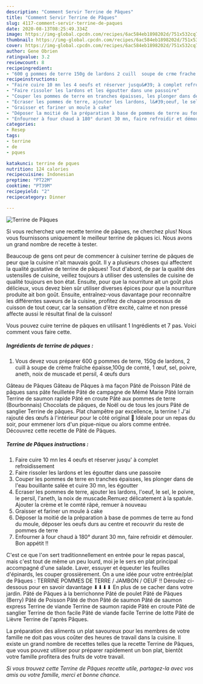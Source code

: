 ```yaml
---
description: "Comment Servir Terrine de Pâques"
title: "Comment Servir Terrine de Pâques"
slug: 4117-comment-servir-terrine-de-paques
date: 2020-08-13T08:25:49.334Z
image: https://img-global.cpcdn.com/recipes/6ac584eb1898202d/751x532cq70/terrine-de-paques-photo-principale-de-la-recette.jpg
thumbnail: https://img-global.cpcdn.com/recipes/6ac584eb1898202d/751x532cq70/terrine-de-paques-photo-principale-de-la-recette.jpg
cover: https://img-global.cpcdn.com/recipes/6ac584eb1898202d/751x532cq70/terrine-de-paques-photo-principale-de-la-recette.jpg
author: Gene Obrien
ratingvalue: 3.2
reviewcount: 8
recipeingredient:
- "600 g pommes de terre 150g de lardons 2 cuill  soupe de crme frache paisse100g de comt 1 uf sel poivre aneth noix de muscade et persil 4 ufs durs"
recipeinstructions:
- "Faire cuire 10 mn les 4 oeufs et réserver jusqu&#39; à complet refroidissement"
- "Faire rissoler les lardons et les égoutter dans une passoire"
- "Couper les pommes de terre en tranches épaisses, les plonger dans de l&#39;eau bouillante salée et cuire 30 mn, les égoutter"
- "Ecraser les pommes de terre, ajouter les lardons, l&#39;oeuf, le sel, le poivre, le persil, l&#39;aneth, la noix de muscade.Remuez délicatement à la spatule. Ajouter la crème et le comté râpé, remuer à nouveau"
- "Graisser et fariner un moule à cake"
- "Déposer la moitié de la préparation à base de pommes de terre au fond du moule, déposer les oeufs durs au centre et recouvrir du reste de pommes de terre"
- "Enfourner à four chaud à 180° durant 30 mn, faire refroidir et démouler. Bon appétit !!"
categories:
- Resep
tags:
- terrine
- de
- pques

katakunci: terrine de pques 
nutrition: 124 calories
recipecuisine: Indonesian
preptime: "PT22M"
cooktime: "PT39M"
recipeyield: "2"
recipecategory: Dinner

---
```



![Terrine de Pâques](https://img-global.cpcdn.com/recipes/6ac584eb1898202d/751x532cq70/terrine-de-paques-photo-principale-de-la-recette.jpg)

Si vous recherchez une recette terrine de pâques, ne cherchez plus! Nous vous fournissons uniquement le meilleur terrine de pâques ici. Nous avons un grand nombre de recette à tester.

Beaucoup de gens ont peur de commencer à cuisiner terrine de pâques de peur que la cuisine n'ait mauvais goût. Il y a plusieurs choses qui affectent la qualité gustative de terrine de pâques! Tout d'abord, de par la qualité des ustensiles de cuisine, veillez toujours à utiliser des ustensiles de cuisine de qualité toujours en bon état. Ensuite, pour que la nourriture ait un goût plus délicieux, vous devez bien sûr utiliser diverses épices pour que la nourriture produite ait bon goût. Ensuite, entraînez-vous davantage pour reconnaître les différentes saveurs de la cuisine, profitez de chaque processus de cuisson de tout cœur, car la sensation d'être excité, calme et non pressé affecte aussi le résultat final de la cuisson!

<!--inarticleads1-->

Vous pouvez cuire terrine de pâques en utilisant 1 Ingrédients et 7 pas. Voici comment vous faire cette.

##### Ingrédients de terrine de pâques :

1. Vous devez vous préparer 600 g pommes de terre, 150g de lardons, 2 cuill à soupe de crème fraîche épaisse,100g de comté, 1 œuf, sel, poivre, aneth, noix de muscade et persil, 4 œufs durs


Gâteau de Pâques Gâteau de Pâques à ma façon Pâté de Poisson Pâté de pâques sans pâte feuilletée Pâté de campagne de Mémé Marie Pâté lorrain Terrine de saumon rapide Pâté en croute Pâté aux pommes de terre (Bourbonnais) Chocolats de pâques, de Noël ou de tous les jours Pâté de sanglier Terrine de pâques. Plat champêtre par excellence, la terrine ! J&#39;ai rajouté des œufs à l&#39;intérieur pour le côté original 🙂 Idéale pour un repas du soir, pour emmener lors d&#39;un pique-nique ou alors comme entrée. Découvrez cette recette de Pâté de Pâques. 

<!--inarticleads2-->

##### Terrine de Pâques instructions :

1. Faire cuire 10 mn les 4 oeufs et réserver jusqu&#39; à complet refroidissement
1. Faire rissoler les lardons et les égoutter dans une passoire
1. Couper les pommes de terre en tranches épaisses, les plonger dans de l&#39;eau bouillante salée et cuire 30 mn, les égoutter
1. Ecraser les pommes de terre, ajouter les lardons, l&#39;oeuf, le sel, le poivre, le persil, l&#39;aneth, la noix de muscade.Remuez délicatement à la spatule. Ajouter la crème et le comté râpé, remuer à nouveau
1. Graisser et fariner un moule à cake
1. Déposer la moitié de la préparation à base de pommes de terre au fond du moule, déposer les oeufs durs au centre et recouvrir du reste de pommes de terre
1. Enfourner à four chaud à 180° durant 30 mn, faire refroidir et démouler. Bon appétit !!


C&#39;est ce que l&#39;on sert traditionnellement en entrée pour le repas pascal, mais c&#39;est tout de même un peu lourd, moi je le sers en plat principal accompagné d&#39;une salade. Laver, essuyer et équeuter les feuilles d&#39;épinards, les couper grossièrement. On a une idée pour votre entrée/plat de Pâques : TERRINE POMMES DE TERRE / JAMBON / OEUF !! Déroulez ci-dessous pour en savoir davantage ⬇⬇⬇⬇ En plus de se cacher dans votre jardin. Pâté de Pâques à la berrichonne Pâté de poulet Pâté de Pâques (Berry) Pâté de Poisson Pâté de thon Pâté de saumon Pâté de saumon express Terrine de viande Terrine de saumon rapide Pâté en croute Pâté de sanglier Terrine de thon facile Pâté de viande facile Terrine de lotte Pâté de Lièvre Terrine de l&#39;après Pâques. 

<!--inarticleads1-->

<p>
La préparation des aliments un plat savoureux pour les membres de votre famille ne doit pas vous coûter des heures de travail dans la cuisine. Il existe un grand nombre de recettes telles que la recette Terrine de Pâques, que vous pouvez utiliser pour préparer rapidement un bon plat, bientôt votre famille profitera des fruits de votre travail.
</p>

<p>
<i>Si vous trouvez cette Terrine de Pâques recette utile, partagez-la avec vos amis ou votre famille, merci et bonne chance.</i>
</p>

